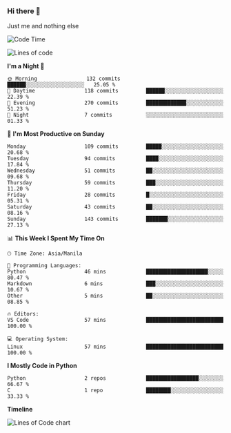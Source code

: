 ### Hi there 👋

Just me and nothing else


<!--START_SECTION:waka-->
![Code Time](http://img.shields.io/badge/Code%20Time-106%20hrs%2021%20mins-blue)

![Lines of code](https://img.shields.io/badge/From%20Hello%20World%20I%27ve%20Written-1.3%20million%20lines%20of%20code-blue)

**I'm a Night 🦉** 

```text
🌞 Morning                132 commits         ██████░░░░░░░░░░░░░░░░░░░   25.05 % 
🌆 Daytime                118 commits         ██████░░░░░░░░░░░░░░░░░░░   22.39 % 
🌃 Evening                270 commits         █████████████░░░░░░░░░░░░   51.23 % 
🌙 Night                  7 commits           ░░░░░░░░░░░░░░░░░░░░░░░░░   01.33 % 
```
📅 **I'm Most Productive on Sunday** 

```text
Monday                   109 commits         █████░░░░░░░░░░░░░░░░░░░░   20.68 % 
Tuesday                  94 commits          ████░░░░░░░░░░░░░░░░░░░░░   17.84 % 
Wednesday                51 commits          ██░░░░░░░░░░░░░░░░░░░░░░░   09.68 % 
Thursday                 59 commits          ███░░░░░░░░░░░░░░░░░░░░░░   11.20 % 
Friday                   28 commits          █░░░░░░░░░░░░░░░░░░░░░░░░   05.31 % 
Saturday                 43 commits          ██░░░░░░░░░░░░░░░░░░░░░░░   08.16 % 
Sunday                   143 commits         ███████░░░░░░░░░░░░░░░░░░   27.13 % 
```


📊 **This Week I Spent My Time On** 

```text
🕑︎ Time Zone: Asia/Manila

💬 Programming Languages: 
Python                   46 mins             ████████████████████░░░░░   80.47 % 
Markdown                 6 mins              ███░░░░░░░░░░░░░░░░░░░░░░   10.67 % 
Other                    5 mins              ██░░░░░░░░░░░░░░░░░░░░░░░   08.85 % 

🔥 Editors: 
VS Code                  57 mins             █████████████████████████   100.00 % 

💻 Operating System: 
Linux                    57 mins             █████████████████████████   100.00 % 
```

**I Mostly Code in Python** 

```text
Python                   2 repos             █████████████████░░░░░░░░   66.67 % 
C                        1 repo              ████████░░░░░░░░░░░░░░░░░   33.33 % 
```



**Timeline**

![Lines of Code chart](https://raw.githubusercontent.com/mauring55/mauring55/main/assets/bar_graph.png)


<!--END_SECTION:waka-->
